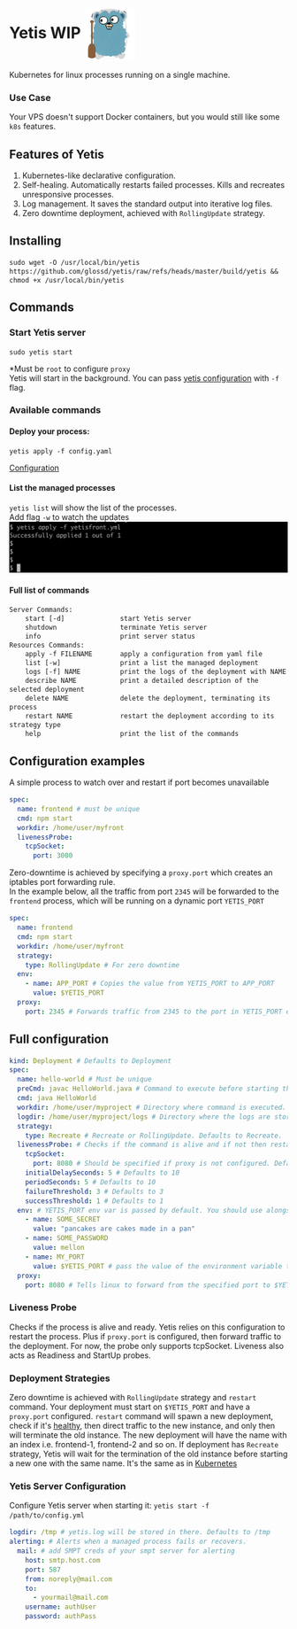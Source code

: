 # Yetis WIP <img src=".github/yetigopher.png" width="92" align="center" alt="i"/>
Kubernetes for linux processes running on a single machine.

### Use Case
Your VPS doesn't support Docker containers, but you would still like some `k8s` features.

## Features of Yetis
1. Kubernetes-like declarative configuration.
2. Self-healing. Automatically restarts failed processes. Kills and recreates unresponsive processes.
3. Log management. It saves the standard output into iterative log files.
4. Zero downtime deployment, achieved with `RollingUpdate` strategy.

## Installing
```shell
sudo wget -O /usr/local/bin/yetis https://github.com/glossd/yetis/raw/refs/heads/master/build/yetis && chmod +x /usr/local/bin/yetis 
```
## Commands
### Start Yetis server
```shell
sudo yetis start
```
*Must be `root` to configure `proxy`  
Yetis will start in the background. You can pass [yetis configuration](#yetis-server-configuration) with `-f` flag. 
### Available commands
#### Deploy your process:
```shell
yetis apply -f config.yaml
``` 
[Configuration](#Configuration-examples)  

#### List the managed processes
`yetis list` will show the list of the processes.    
Add flag `-w` to watch the updates
![](.github/yetis-list-w.gif)

#### Full list of commands
```
Server Commands:
	start [-d]              start Yetis server
	shutdown                terminate Yetis server
	info                    print server status
Resources Commands:
	apply -f FILENAME       apply a configuration from yaml file
	list [-w]               print a list the managed deployment
	logs [-f] NAME          print the logs of the deployment with NAME
	describe NAME           print a detailed description of the selected deployment
	delete NAME             delete the deployment, terminating its process
	restart NAME            restart the deployment according to its strategy type 
	help                    print the list of the commands
```

## Configuration examples
A simple process to watch over and restart if port becomes unavailable
```yaml
spec:
  name: frontend # must be unique
  cmd: npm start
  workdir: /home/user/myfront
  livenessProbe:
    tcpSocket:
      port: 3000
```
Zero-downtime is achieved by specifying a `proxy.port` which creates an iptables port forwarding rule.  
In the example below, all the traffic from port `2345` will be forwarded to the `frontend` process, which will be running on a dynamic port `YETIS_PORT`
```yaml
spec:
  name: frontend
  cmd: npm start
  workdir: /home/user/myfront
  strategy:
    type: RollingUpdate # For zero downtime
  env:
    - name: APP_PORT # Copies the value from YETIS_PORT to APP_PORT
      value: $YETIS_PORT
  proxy:
    port: 2345 # Forwards traffic from 2345 to the port in YETIS_PORT env var. 
```

## Full configuration
```yaml
kind: Deployment # Defaults to Deployment
spec:
  name: hello-world # Must be unique
  preCmd: javac HelloWorld.java # Command to execute before starting the process.  
  cmd: java HelloWorld
  workdir: /home/user/myproject # Directory where command is executed. Defaults to the path in 'apply -f'. 
  logdir: /home/user/myproject/logs # Directory where the logs are stored. Defaults to the path in 'apply -f'.
  strategy:
    type: Recreate # Recreate or RollingUpdate. Defaults to Recreate.
  livenessProbe: # Checks if the command is alive and if not then restarts it
    tcpSocket:
      port: 8080 # Should be specified if proxy is not configured. Defaults to $YETIS_PORT 
    initialDelaySeconds: 5 # Defaults to 10
    periodSeconds: 5 # Defaults to 10
    failureThreshold: 3 # Defaults to 3
    successThreshold: 1 # Defaults to 1
  env: # YETIS_PORT env var is passed by default. You should use alongside proxy config. 
    - name: SOME_SECRET
      value: "pancakes are cakes made in a pan"
    - name: SOME_PASSWORD
      value: mellon
    - name: MY_PORT
      value: $YETIS_PORT # pass the value of the environment variable to another one.
  proxy:
    port: 8080 # Tells linux to forward from the specified port to $YETIS_PORT, allowing zero downtime restarts.
```

### Liveness Probe
Checks if the process is alive and ready.  Yetis relies on this configuration to restart the process. Plus if `proxy.port` is configured, then forward traffic to the deployment. 
For now, the probe only supports tcpSocket. Liveness also acts as Readiness and StartUp probes.

### Deployment Strategies
Zero downtime is achieved with `RollingUpdate` strategy and `restart` command. Your deployment must start on `$YETIS_PORT` and have a `proxy.port` configured. `restart` command will spawn a new deployment, check if it's [healthy](#liveness-probe),
then direct traffic to the new instance, and only then will terminate the old instance. The new deployment will have the name with an index i.e. frontend-1, frontend-2 and so on.
If deployment has `Recreate` strategy, Yetis will wait for the termination of the old instance before starting a new one with the same name.
It's the same as in [Kubernetes](https://medium.com/@muppedaanvesh/rolling-update-recreate-deployment-strategies-in-kubernetes-️-327b59f27202)

### Yetis Server Configuration
Configure Yetis server when starting it: `yetis start -f /path/to/config.yml`
```yaml
logdir: /tmp # yetis.log will be stored in there. Defaults to /tmp
alerting: # Alerts when a managed process fails or recovers.
  mail: # add SMPT creds of your smpt server for alerting
    host: smtp.host.com
    port: 587
    from: noreply@mail.com
    to:
      - yourmail@mail.com
    username: authUser
    password: authPass
```
